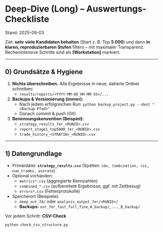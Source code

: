 # Deep-Dive (Long) – Auswertungs-Checkliste
Stand: 2025-09-03

Ziel: **sehr viele Kandidaten behalten** (Start z. B. Top **5 000**) und dann **in klaren, reproduzierbaren Stufen** filtern – mit maximaler Transparenz.  
Rechenintensive Schritte sind als **[Workstation]** markiert.

---

## 0) Grundsätze & Hygiene

1. **Nichts überschreiben.** Alle Ergebnisse in neue, datierte Ordner schreiben:
   - `results/reports/<YYYY-MM-DD_HH-MM-SS>/...`
2. **Backups & Versionierung (immer):**
   - Nach jedem erfolgreichen Run: `python backup_project.py --dest "<Backup-Pfad>"`
   - Danach commit & push (Git).
3. **Benennungskonvention (Beispiel):**
   - `strategy_results_7er_<RUNID>.csv`
   - `report_stage1_top5000_7er_<RUNID>.csv`
   - `trade_history_<STRATID>_<RUNID>.csv`

---

## 1) Datengrundlage

- Primärdatei: **`strategy_results.csv`** (Spalten: `idx, Combination, roi, num_trades, winrate`)
- Optional vorhanden:
  - `metrics*.csv` (aggregierte Kennzahlen)
  - `combined_*.csv` (aufbereitete Ergebnisse, ggf. mit Zeitbezug)
  - `errors*.csv` (Fehlerprotokolle)
- Speicherort (Beispiele):
  - `deep_out_7A/` oder `analysis_output_7er/<RUNID>/`  
  - **Backups:** `out_7er_fast_full_fine_A_backup/`, `..._B_backup/`

Vor jedem Schritt: **CSV-Check**  
```bash
python check_csv_structure.py
